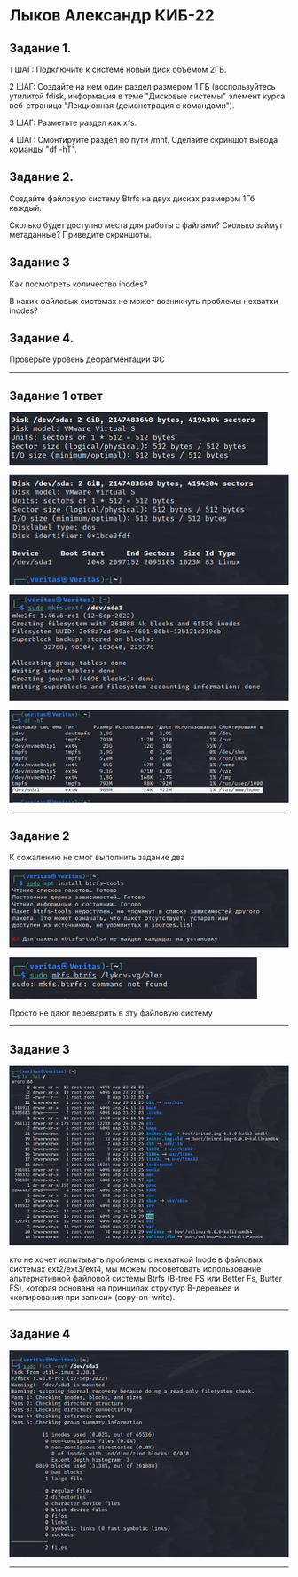 # Лыков Александр КИБ-22
## Задание 1.
1 ШАГ: Подключите к системе новый диск объемом 2ГБ.

2 ШАГ: Создайте на нем один раздел размером 1 ГБ (воспользуйтесь утилитой fdisk, информация в теме "Дисковые системы" элемент курса веб-страница "Лекционная (демонстрация с командами").

3 ШАГ: Разметьте раздел как xfs.

4 ШАГ: Смонтируйте раздел по пути /mnt. Сделайте скриншот вывода команды "df -hT".

## Задание 2.

Создайте файловую систему Btrfs на двух дисках размером 1Гб каждый.

Сколько будет доступно места для работы с файлами? Сколько займут метаданные? Приведите скриншоты.


## Задание 3
Как посмотреть количество inodes?

В каких файловых системах не может возникнуть проблемы нехватки inodes?

## Задание 4.
Проверьте уровень дефрагментации ФС
***
## Задание 1 ответ

![1](https://github.com/Veritas97/Prac9OSiS/blob/main/FOTO/1.png)

![2](https://github.com/Veritas97/Prac9OSiS/blob/main/FOTO/2.png)

![3](https://github.com/Veritas97/Prac9OSiS/blob/main/FOTO/3.png)

![4](https://github.com/Veritas97/Prac9OSiS/blob/main/FOTO/4.png)
***
## Задание 2 

К сожалению не смог выполнить задание два 

![5](https://github.com/Veritas97/Prac9OSiS/blob/main/FOTO/5.png)

![6](https://github.com/Veritas97/Prac9OSiS/blob/main/FOTO/6.png)

Просто не дают переварить в эту файловую систему
***
## Задание 3

![7](https://github.com/Veritas97/Prac9OSiS/blob/main/FOTO/7.png)

кто не хочет испытывать проблемы с нехваткой Inode в файловых системах ext2/ext3/ext4, мы можем посоветовать использование альтернативной файловой системы Btrfs (B-tree FS или Better Fs, Butter FS), которая основана на принципах структур B-деревьев и «копирования при записи» (copy-on-write).
***
## Задание 4

![8](https://github.com/Veritas97/Prac9OSiS/blob/main/FOTO/8.png)
***
